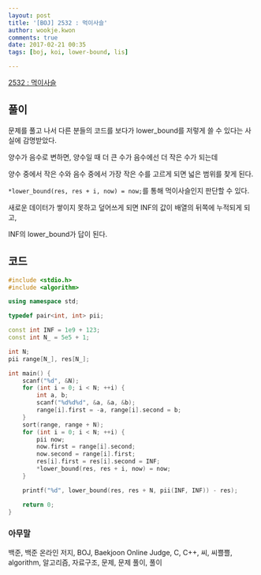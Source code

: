 ```yaml
---
layout: post
title: '[BOJ] 2532 : 먹이사슬'
author: wookje.kwon
comments: true
date: 2017-02-21 00:35
tags: [boj, koi, lower-bound, lis]

---
```


[2532 : 먹이사슬](https://www.acmicpc.net/problem/2532)

## 풀이

문제를 풀고 나서 다른 분들의 코드를 보다가 lower_bound를 저렇게 쓸 수 있다는 사실에 감명받았다.    

양수가 음수로 변하면, 양수일 때 더 큰 수가 음수에선 더 작은 수가 되는데    

양수 중에서 작은 수와 음수 중에서 가장 작은 수를 고르게 되면 넓은 범위를 찾게 된다.  

`*lower_bound(res, res + i, now) = now;`를 통해 먹이사슬인지 판단할 수 있다.  

새로운 데이터가 쌓이지 못하고 덮어쓰게 되면 INF의 값이 배열의 뒤쪽에 누적되게 되고,  

INF의 lower_bound가 답이 된다.  

## 코드

```cpp
#include <stdio.h>
#include <algorithm>

using namespace std;

typedef pair<int, int> pii;

const int INF = 1e9 + 123;
const int N_ = 5e5 + 1;

int N;
pii range[N_], res[N_];

int main() {
	scanf("%d", &N);
	for (int i = 0; i < N; ++i) {
		int a, b;
		scanf("%d%d%d", &a, &a, &b);
		range[i].first = -a, range[i].second = b;
	}
	sort(range, range + N);
	for (int i = 0; i < N; ++i) {
		pii now;
		now.first = range[i].second;
		now.second = range[i].first;
		res[i].first = res[i].second = INF;
		*lower_bound(res, res + i, now) = now;
	}

	printf("%d", lower_bound(res, res + N, pii(INF, INF)) - res);

	return 0;
}
```

### 아무말  
백준, 백준 온라인 저지, BOJ, Baekjoon Online Judge, C, C++, 씨, 씨쁠쁠, algorithm, 알고리즘, 자료구조, 문제, 문제 풀이, 풀이